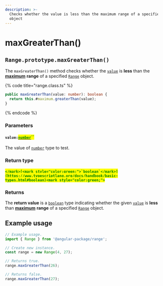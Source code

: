```yaml
---
description: >-
  Checks whether the value is less than the maximum range of a specified `Range`
  object
---
```


# maxGreaterThan()

## `Range.prototype.maxGreaterThan()`

The `maxGreaterThan()` method checks whether the [`value`](maxgreaterthan.md#value-number) is **less** than the [**maximum**](../properties/max.md) **range** of a specified [`Range`](broken-reference) object.

{% code title="range.class.ts" %}
```typescript
public maxGreaterThan(value: number): boolean {
  return this.#maximum.greaterThan(value);
}
```
{% endcode %}

### Parameters

#### `value:`[<mark style="color:green;">`number`</mark>](https://developer.mozilla.org/en-US/docs/Web/JavaScript/Reference/Global\_Objects/Number)<mark style="color:green;">``</mark>

The value of [`number`](https://developer.mozilla.org/en-US/docs/Web/JavaScript/Reference/Global\_Objects/Number) type to test.

### Return type

#### <mark style="color:green;">``</mark>[<mark style="color:green;">`boolean`</mark>](https://www.typescriptlang.org/docs/handbook/basic-types.html#boolean)<mark style="color:green;">``</mark>

### Returns

The **return value** is a [`boolean`](https://developer.mozilla.org/en-US/docs/Web/JavaScript/Reference/Global\_Objects/Boolean) type indicating whether the given [`value`](maxgreaterthan.md#value-number) is **less** than [**maximum**](../properties/max.md) **range** of a specified [`Range`](broken-reference) object.&#x20;

## Example usage

```typescript
// Example usage.
import { Range } from '@angular-package/range';

// Create new instance.
const range = new Range(4, 27);

// Returns true.
range.maxGreaterThan(26);

// Returns false.
range.maxGreaterThan(27);
```

